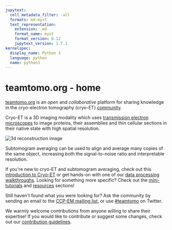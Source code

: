 ```yaml
---
jupytext:
  cell_metadata_filter: -all
  formats: md:myst
  text_representation:
    extension: .md
    format_name: myst
    format_version: 0.12
    jupytext_version: 1.7.1
kernelspec:
  display_name: Python 3
  language: python
  name: python3
---
```


# teamtomo.org - home
[teamtomo.org](teamtomo.org) is an *open* and *collaborative* platform for sharing knowledge in the cryo-electron tomography (cryo-ET) [community](https://twitter.com/hashtag/teamtomo).

Cryo-ET is a 3D imaging modality which uses [transmission electron microscopes](https://en.wikipedia.org/wiki/Transmission_electron_microscopy) to image proteins, their assemblies and thin cellular sections in their native state with high spatial resolution.

![3d reconstruction image](assets/3d-reconstruction.png)

Subtomogram averaging can be used to align and average many copies of the same object, increasing both the signal-to-noise ratio and interpretable resolution.

If you're new to cryo-ET and subtomogram averaging, check out this [introduction to Cryo-ET](theory/cryo-et/index) or get hands-on with one of our [data processing walkthroughs](walkthroughs/EMPIAR-10164/introduction.md). Looking for something more specific? Check out the [mini-tutorials](mini-tutorials/index) and [resources](resources/index) sections!

Still haven't found what you were looking for? Ask the community by sending an email to the [CCP-EM mailing list](https://www.jiscmail.ac.uk/cgi-bin/webadmin?A0=CCPEM), or use [#teamtomo](https://twitter.com/hashtag/teamtomo) on Twitter.

We warmly welcome contributions from anyone willing to share their expertise! If you would like to contribute or suggest some changes, check out our [contribution guidelines](teamtomo/contributing/index).
